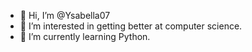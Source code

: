 - 👋 Hi, I’m @Ysabella07
- 👀 I’m interested in getting better at computer science.
- 🌱 I’m currently learning Python.
